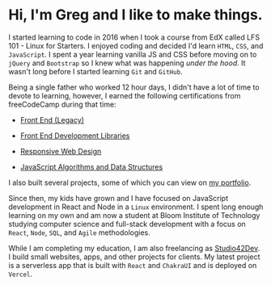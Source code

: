 # Hi, I'm Greg and I like to make things.
I started learning to code in 2016 when I took a course from EdX called LFS 101 - Linux for Starters. I enjoyed coding and decided I'd learn `HTML`, `CSS`, and `JavaScript`. I spent a year learning vanilla JS and CSS before moving on to `jQuery` and `Bootstrap` so I knew what was happening *under the hood*. It wasn't long before I started learning `Git` and `GitHub`.

Being a single father who worked 12 hour days, I didn't have a lot of time to devote to learning, however, I earned the following certifications from freeCodeCamp during that time:

* [Front End (Legacy)](https://www.freecodecamp.org/certification/bus42/legacy-front-end)

* [Front End Development Libraries](https://www.freecodecamp.org/certification/bus42/front-end-development-libraries)

* [Responsive Web Design](https://www.freecodecamp.org/certification/bus42/responsive-web-design)

* [JavaScript Algorithms and Data Structures](https://www.freecodecamp.org/certification/bus42/javascript-algorithms-and-data-structures)

I also built several projects, some of which you can view on [my portfolio](https://portfolio.studio42dev.com).

Since then, my kids have grown and I have focused on JavaScript development in React and Node in a `Linux` environment. I spent long enough learning on my own and am now a student at Bloom Institute of Technology studying computer science and full-stack development with a focus on `React`, `Node`, `SQL`, and `Agile` methodologies.

While I am completing my education, I am also freelancing as [Studio42Dev](https://studio42dev.com). I build small websites, apps, and other projects for clients. My latest project is a serverless app that is built with `React` and `ChakraUI` and is deployed on `Vercel`.
